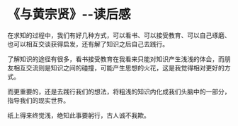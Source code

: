 # 《与黄宗贤》--读后感

在求知的过程中，我们有好几种方式，可以看书、可以接受教育、可以自己琢磨、也可以相互交谈获得启发，还有解了知识之后自己去践行。

了解知识的途径有很多，看书接受教育在我看来只能对知识产生浅浅的体会，而朋友相互交流则是知识之间的碰撞，可能产生思想的火花，这是我觉得相对更好的方式。

而更重要的，还是去践行我们的想法，将粗浅的知识内化成我们头脑中的一部分，指导我们的现实世界。

纸上得来终觉浅，绝知此事要躬行，古人诚不我欺。
